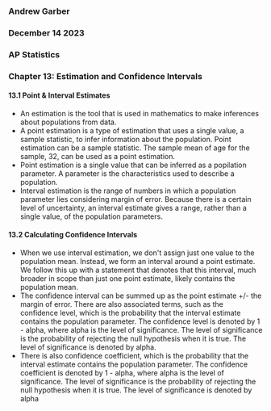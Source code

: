 ### Andrew Garber
### December 14 2023
### AP Statistics
### Chapter 13: Estimation and Confidence Intervals

#### 13.1 Point & Interval Estimates
 -  An estimation is the tool that is used in mathematics to make inferences about populations from data.
 - A point estimation is a type of estimation that uses a single value, a sample statistic, to infer information about the population. Point estimation can be a sample statistic. The sample mean of age for the sample, 32, can be used as a point estimation.
 - Point estimation is a single value that can be inferred as a popilation parameter. A parameter is the characteristics used to describe a population. 
 - Interval estimation is the range of numbers in which a population parameter lies considering margin of error. Because there is a certain level of uncertainty, an interval estimate gives a range, rather than a single value, of the population parameters.

#### 13.2 Calculating Confidence Intervals
 - When we use interval estimation, we don't assign just one value to the population mean. Instead, we form an interval around a point estimate. We follow this up with a statement that denotes that this interval, much broader in scope than just one point estimate, likely contains the population mean.
 - The confidence interval can be summed up as the point estimate +/- the margin of error. There are also associated terms, such as the confidence level, which is the probability that the interval estimate contains the population parameter. The confidence level is denoted by 1 - alpha, where alpha is the level of significance. The level of significance is the probability of rejecting the null hypothesis when it is true. The level of significance is denoted by alpha.
 - There is also confidence coefficient, which is the probability that the interval estimate contains the population parameter. The confidence coefficient is denoted by 1 - alpha, where alpha is the level of significance. The level of significance is the probability of rejecting the null hypothesis when it is true. The level of significance is denoted by alpha